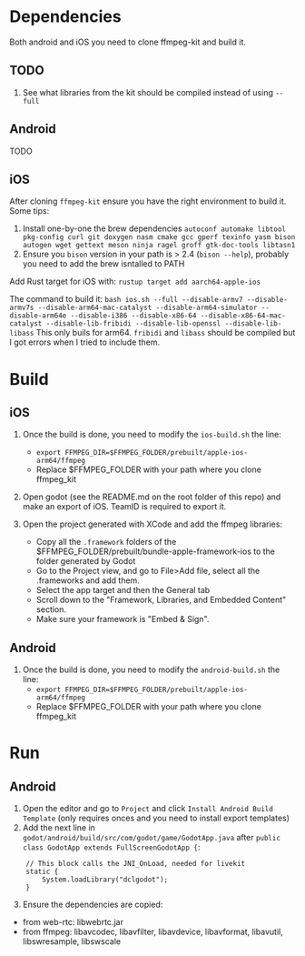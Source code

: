 
# Dependencies

Both android and iOS you need to clone ffmpeg-kit and build it.

## TODO
1. See what libraries from the kit should be compiled instead of using `--full`

## Android
TODO

## iOS
After cloning `ffmpeg-kit` ensure you have the right environment to build it. Some tips:
1. Install one-by-one the brew dependencies `autoconf automake libtool pkg-config curl git doxygen nasm cmake gcc gperf texinfo yasm bison autogen wget gettext meson ninja ragel groff gtk-doc-tools libtasn1`
2. Ensure you `bison` version in your path is > 2.4 (`bison --help`), probably you need to add the brew isntalled to PATH

Add Rust target for iOS with:
`rustup target add aarch64-apple-ios`

The command to build it:
`bash ios.sh --full --disable-armv7 --disable-armv7s --disable-arm64-mac-catalyst --disable-arm64-simulator --disable-arm64e --disable-i386 --disable-x86-64 --disable-x86-64-mac-catalyst --disable-lib-fribidi --disable-lib-openssl --disable-lib-libass`
This only buils for arm64. `fribidi` and `libass` should be compiled but I got errors when I tried to include them.


# Build

## iOS

1. Once the build is done, you need to modify the `ios-build.sh` the line:
    - `export FFMPEG_DIR=$FFMPEG_FOLDER/prebuilt/apple-ios-arm64/ffmpeg` 
    - Replace $FFMPEG_FOLDER with your path where you clone ffmpeg_kit

2. Open godot (see the README.md on the root folder of this repo) and make an export of iOS. TeamID is required to export it.

3. Open the project generated with XCode and add the ffmpeg libraries:
    - Copy all the `.framework` folders of the $FFMPEG_FOLDER/prebuilt/bundle-apple-framework-ios to the folder generated by Godot
    - Go to the Project view, and go to File>Add file, select all the .frameworks and add them.
    - Select the app target and then the General tab
    - Scroll down to the "Framework, Libraries, and Embedded Content" section.
    - Make sure your framework is "Embed & Sign".

## Android

1. Once the build is done, you need to modify the `android-build.sh` the line:
    - `export FFMPEG_DIR=$FFMPEG_FOLDER/prebuilt/apple-ios-arm64/ffmpeg` 
    - Replace $FFMPEG_FOLDER with your path where you clone ffmpeg_kit

# Run
## Android
1. Open the editor and go to `Project` and click `Install Android Build Template` (only requires onces and you need to install export templates)
2. Add the next line in `godot/android/build/src/com/godot/game/GodotApp.java` after `public class GodotApp extends FullScreenGodotApp {`:
```
	// This block calls the JNI_OnLoad, needed for livekit 
	static {
		System.loadLibrary("dclgodot");
	}
```
3. Ensure the dependencies are copied: 
- from web-rtc: libwebrtc.jar 
- from ffmpeg: libavcodec, libavfilter, libavdevice, libavformat, libavutil, libswresample, libswscale